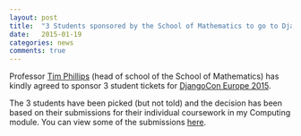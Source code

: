 ```yaml
---
layout: post
title:  "3 Students sponsored by the School of Mathematics to go to DjangonCon 2015"
date:   2015-01-19
categories: news
comments: true
---
```


Professor [Tim Phillips](https://twitter.com/Phillips32Tim) (head of school of the School of Mathematics) has kindly agreed to sponsor 3 student tickets for [DjangoCon Europe 2015](http://2015.djangocon.eu/).

The 3 students have been picked (but not told) and the decision has been based on their submissions for their individual coursework in my Computing module.
You can view some of the submissions [here](http://vincent-knight.com/Computing_for_mathematics/Assessment/IndividualCoursework/PastCourseWorks/).
